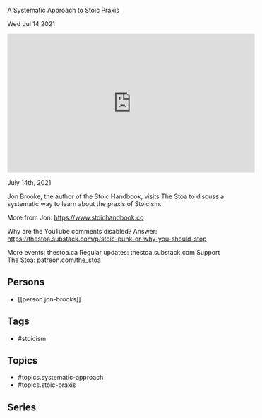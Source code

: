 

 A Systematic Approach to Stoic Praxis

Wed Jul 14 2021

<iframe width="560" height="315" src="https://www.youtube.com/embed/4PTCMptc-y0" title="Learning Stoicism: A Systematic Approach to Stoic Praxis w/ Jon Brooks" frameborder="0" allow="accelerometer; autoplay; clipboard-write; encrypted-media; gyroscope; picture-in-picture" allowfullscreen ></iframe>

July 14th, 2021

Jon Brooke, the author of the Stoic Handbook, visits The Stoa to discuss a systematic way to learn about the praxis of Stoicism.

More from Jon: https://www.stoichandbook.co

Why are the YouTube comments disabled? Answer: https://thestoa.substack.com/p/stoic-punk-or-why-you-should-stop

More events: thestoa.ca 
Regular updates: thestoa.substack.com 
Support The Stoa: patreon.com/the_stoa

## Persons

- [[person.jon-brooks]]

## Tags

- #stoicism

## Topics

- #topics.systematic-approach
- #topics.stoic-praxis

## Series



